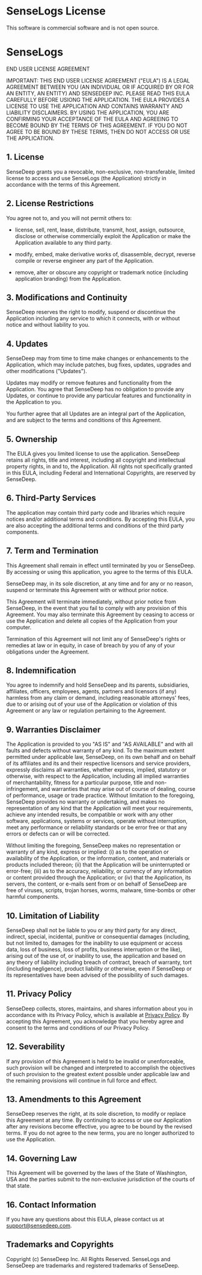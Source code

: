 SenseLogs License
===

This software is commercial software and is not open source.

# SenseLogs
END USER LICENSE AGREEMENT

IMPORTANT: THIS END USER LICENSE AGREEMENT ("EULA") IS A LEGAL AGREEMENT BETWEEN YOU (AN INDIVIDUAL OR IF ACQUIRED BY OR FOR AN ENTITY, AN ENTITY) AND SENSEDEEP INC. PLEASE READ THIS EULA CAREFULLY BEFORE USIONG THE APPLICATION. THE EULA PROVIDES A LICENSE TO USE THE APPLICATION AND CONTAINS WARRANTY AND LIABILITY DISCLAIMERS. BY USING THE APPLICATION, YOU ARE CONFIRMING YOUR ACCEPTANCE OF THE EULA AND AGREEING TO BECOME BOUND BY THE TERMS OF THIS AGREEMENT. IF YOU DO NOT AGREE TO BE BOUND BY THESE TERMS, THEN DO NOT ACCESS OR USE THE APPLICATION.

## 1. License

SenseDeep grants you a revocable, non-exclusive, non-transferable, limited license to access and use SenseLogs (the Application) strictly in accordance with the terms of this Agreement.

## 2. License Restrictions

You agree not to, and you will not permit others to:

* license, sell, rent, lease, distribute, transmit, host, assign, outsource, disclose or otherwise commercially exploit the Application or make the Application available to any third party.

* modify, embed, make derivative works of, disassemble, decrypt, reverse compile or reverse engineer any part of the Application.

* remove, alter or obscure any copyright or trademark notice (including application branding) from the Application.

## 3. Modifications and Continuity

SenseDeep reserves the right to modify, suspend or discontinue the Application including any service to which it connects, with or without notice and without liability to you.

## 4. Updates

SenseDeep may from time to time make changes or enhancements to the Application, which may include patches, bug fixes, updates, upgrades and other modifications ("Updates").

Updates may modify or remove features and functionality from the Application. You agree that SenseDeep has no obligation to provide any Updates, or continue to provide any particular features and functionality in the Application to you.

You further agree that all Updates are an integral part of the Application, and are subject to the terms and conditions of this Agreement.

## 5. Ownership

The EULA gives you limited license to use the application. SenseDeep retains all rights, title and interest, including all copyright and intellectual property rights, in and to, the Application. All rights not specifically granted in this EULA, including Federal and International Copyrights, are reserved by SenseDeep.

## 6. Third-Party Services

The application may contain third party code and libraries which require notices and/or additional terms and conditions. By accepting this EULA, you are also accepting the additional terms and conditions of the third party components.

## 7. Term and Termination

This Agreement shall remain in effect until terminated by you or SenseDeep. By accessing or using this application, you agree to the terms of this EULA.

SenseDeep may, in its sole discretion, at any time and for any or no reason, suspend or terminate this Agreement with or without prior notice.

This Agreement will terminate immediately, without prior notice from SenseDeep, in the event that you fail to comply with any provision of this Agreement. You may also terminate this Agreement by ceasing to access or use the Application and delete all copies of the Application from your computer.

Termination of this Agreement will not limit any of SenseDeep's rights or remedies at law or in equity, in case of breach by you of any of your obligations under the Agreement.

## 8. Indemnification

You agree to indemnify and hold SenseDeep and its parents, subsidiaries, affiliates, officers, employees, agents, partners and licensors (if any) harmless from any claim or demand, including reasonable attorneys' fees, due to or arising out of your use of the Application or violation of this Agreement or any law or regulation pertaining to the Agreement.

## 9. Warranties Disclaimer

The Application is provided to you "AS IS" and "AS AVAILABLE" and with all faults and defects without warranty of any kind. To the maximum extent permitted under applicable law, SenseDeep, on its own behalf and on behalf of its affiliates and its and their respective licensors and service providers, expressly disclaims all warranties, whether express, implied, statutory or otherwise, with respect to the Application, including all implied warranties of merchantability, fitness for a particular purpose, title and non-infringement, and warranties that may arise out of course of dealing, course of performance, usage or trade practice. Without limitation to the foregoing, SenseDeep provides no warranty or undertaking, and makes no representation of any kind that the Application will meet your requirements, achieve any intended results, be compatible or work with any other software, applications, systems or services, operate without interruption, meet any performance or reliability standards or be error free or that any errors or defects can or will be corrected.

Without limiting the foregoing, SenseDeep makes no representation or warranty of any kind, express or implied: (i) as to the operation or availability of the Application, or the information, content, and materials or products included thereon; (ii) that the Application will be uninterrupted or error-free; (iii) as to the accuracy, reliability, or currency of any information or content provided through the Application; or (iv) that the Application, its servers, the content, or e-mails sent from or on behalf of SenseDeep are free of viruses, scripts, trojan horses, worms, malware, time-bombs or other harmful components.

## 10. Limitation of Liability

SenseDeep shall not be liable to you or any third party for any direct, indirect, special, incidental, punitive or consequential damages (including, but not limited to, damages for the inability to use equipment or access data, loss of business, loss of profits, business interruption or the like), arising out of the use of, or inability to use, the application and based on any theory of liability including breach of contract, breach of warranty, tort (including negligence), product liability or otherwise, even if SenseDeep or its representatives have been advised of the possibility of such damages.

## 11. Privacy Policy

SenseDeep collects, stores, maintains, and shares information about you in accordance with its Privacy Policy, which is available at [Privacy Policy](https://www.powerdown.io/about/privacy.html). By accepting this Agreement, you acknowledge that you hereby agree and consent to the terms and conditions of our Privacy Policy.

## 12. Severability

If any provision of this Agreement is held to be invalid or unenforceable, such provision will be changed and interpreted to accomplish the objectives of such provision to the greatest extent possible under applicable law and the remaining provisions will continue in full force and effect.

## 13. Amendments to this Agreement

SenseDeep reserves the right, at its sole discretion, to modify or replace this Agreement at any time. By continuing to access or use our Application after any revisions become effective, you agree to be bound by the revised terms. If you do not agree to the new terms, you are no longer authorized to use the Application.

## 14. Governing Law

This Agreement will be governed by the laws of the State of Washington, USA and the parties submit to the non-exclusive jurisdiction of the courts of that state.

## 16. Contact Information

If you have any questions about this EULA, please contact us at support@sensedeep.com.


Trademarks and Copyrights
---
Copyright (c) SenseDeep Inc. All Rights Reserved.
SenseLogs and SenseDeep are trademarks and registered trademarks of SenseDeep.
